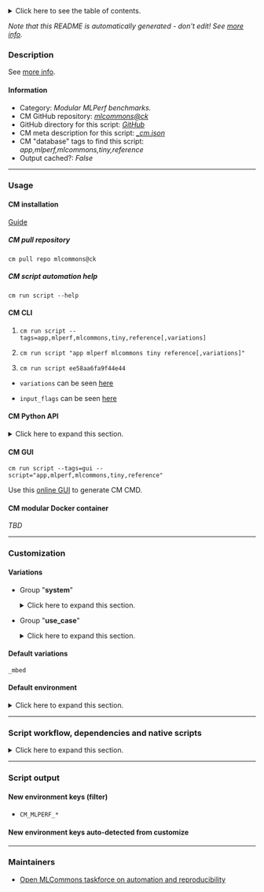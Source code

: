 <details>
<summary>Click here to see the table of contents.</summary>

* [Description](#description)
* [Information](#information)
* [Usage](#usage)
  * [ CM installation](#cm-installation)
  * [ CM script automation help](#cm-script-automation-help)
  * [ CM CLI](#cm-cli)
  * [ CM Python API](#cm-python-api)
  * [ CM GUI](#cm-gui)
  * [ CM modular Docker container](#cm-modular-docker-container)
* [Customization](#customization)
  * [ Variations](#variations)
  * [ Default environment](#default-environment)
* [Script workflow, dependencies and native scripts](#script-workflow-dependencies-and-native-scripts)
* [Script output](#script-output)
* [New environment keys (filter)](#new-environment-keys-(filter))
* [New environment keys auto-detected from customize](#new-environment-keys-auto-detected-from-customize)
* [Maintainers](#maintainers)

</details>

*Note that this README is automatically generated - don't edit! See [more info](README-extra.md).*

### Description


See [more info](README-extra.md).

#### Information

* Category: *Modular MLPerf benchmarks.*
* CM GitHub repository: *[mlcommons@ck](https://github.com/mlcommons/ck/tree/master/cm-mlops)*
* GitHub directory for this script: *[GitHub](https://github.com/mlcommons/ck/tree/master/cm-mlops/script/app-mlperf-tiny)*
* CM meta description for this script: *[_cm.json](_cm.json)*
* CM "database" tags to find this script: *app,mlperf,mlcommons,tiny,reference*
* Output cached?: *False*
___
### Usage

#### CM installation

[Guide](https://github.com/mlcommons/ck/blob/master/docs/installation.md)

##### CM pull repository

```cm pull repo mlcommons@ck```

##### CM script automation help

```cm run script --help```

#### CM CLI

1. `cm run script --tags=app,mlperf,mlcommons,tiny,reference[,variations] `

2. `cm run script "app mlperf mlcommons tiny reference[,variations]" `

3. `cm run script ee58aa6fa9f44e44 `

* `variations` can be seen [here](#variations)

* `input_flags` can be seen [here](#script-flags-mapped-to-environment)

#### CM Python API

<details>
<summary>Click here to expand this section.</summary>

```python

import cmind

r = cmind.access({'action':'run'
                  'automation':'script',
                  'tags':'app,mlperf,mlcommons,tiny,reference'
                  'out':'con',
                  ...
                  (other input keys for this script)
                  ...
                 })

if r['return']>0:
    print (r['error'])

```

</details>


#### CM GUI

```cm run script --tags=gui --script="app,mlperf,mlcommons,tiny,reference"```

Use this [online GUI](https://cKnowledge.org/cm-gui/?tags=app,mlperf,mlcommons,tiny,reference) to generate CM CMD.

#### CM modular Docker container

*TBD*

___
### Customization


#### Variations

  * Group "**system**"
    <details>
    <summary>Click here to expand this section.</summary>

    * **`_mbed`** (default)
      - Environment variables:
        - *CM_MLPERF_TINY_RTOS_NAME*: `mbed`
      - Workflow:
        1. ***Read "deps" on other CM scripts***
           * get,mbed
             - CM script: [get-mbed](https://github.com/mlcommons/ck/tree/master/cm-mlops/script/get-mbed)
    * `_zephyr`
      - Environment variables:
        - *CM_MLPERF_TINY_RTOS_NAME*: `zephyr`
      - Workflow:
        1. ***Read "deps" on other CM scripts***
           * get,zephyr
             - CM script: [get-zephyr](https://github.com/mlcommons/ck/tree/master/cm-mlops/script/get-zephyr)
           * get,zephyr-sdk
             - CM script: [get-zephyr-sdk](https://github.com/mlcommons/ck/tree/master/cm-mlops/script/get-zephyr-sdk)

    </details>


  * Group "**use_case**"
    <details>
    <summary>Click here to expand this section.</summary>

    * `_anomaly_detection`
      - Environment variables:
        - *CM_MLPERF_TINY_USE_CASE*: `anomaly_detection`
        - *CM_MLPERF_TINY_DATASET*: `ToyADMOS`
        - *CM_MLPERF_TINY_MODEL_NAME*: `Deep AutoEncoder`
      - Workflow:
    * `_image_classification`
      - Environment variables:
        - *CM_MLPERF_TINY_USE_CASE*: `image_classification`
        - *CM_MLPERF_TINY_DATASET*: `Cifar10`
        - *CM_MLPERF_TINY_MODEL_NAME*: `ResNet`
      - Workflow:
    * `_keyword_spotting`
      - Environment variables:
        - *CM_MLPERF_TINY_USE_CASE*: `keyword_spotting`
        - *CM_MLPERF_TINY_DATASET*: `Speech Commands`
        - *CM_MLPERF_TINY_MODEL_NAME*: `DS-CNN`
      - Workflow:
    * `_visual_wake_words`
      - Environment variables:
        - *CM_MLPERF_TINY_USE_CASE*: `visual_wake_words`
        - *CM_MLPERF_TINY_DATASET*: `Visual Wake Words Dataset`
        - *CM_MLPERF_TINY_MODEL_NAME*: `MobileNet`
      - Workflow:

    </details>


#### Default variations

`_mbed`
#### Default environment

<details>
<summary>Click here to expand this section.</summary>

These keys can be updated via `--env.KEY=VALUE` or `env` dictionary in `@input.json` or using script flags.


</details>

___
### Script workflow, dependencies and native scripts

<details>
<summary>Click here to expand this section.</summary>

  1. ***Read "deps" on other CM scripts from [meta](https://github.com/mlcommons/ck/tree/master/cm-mlops/script/app-mlperf-tiny/_cm.json)***
     * detect,os
       - CM script: [detect-os](https://github.com/mlcommons/ck/tree/master/cm-mlops/script/detect-os)
     * get,sys-utils-cm
       - CM script: [get-sys-utils-cm](https://github.com/mlcommons/ck/tree/master/cm-mlops/script/get-sys-utils-cm)
     * get,python
       * CM names: `--adr.['python', 'python3']...`
       - CM script: [get-python3](https://github.com/mlcommons/ck/tree/master/cm-mlops/script/get-python3)
     * get,mlcommons,tiny,src
       * CM names: `--adr.['tiny-src']...`
       - CM script: [get-mlperf-tiny-src](https://github.com/mlcommons/ck/tree/master/cm-mlops/script/get-mlperf-tiny-src)
  1. ***Run "preprocess" function from [customize.py](https://github.com/mlcommons/ck/tree/master/cm-mlops/script/app-mlperf-tiny/customize.py)***
  1. Read "prehook_deps" on other CM scripts from [meta](https://github.com/mlcommons/ck/tree/master/cm-mlops/script/app-mlperf-tiny/_cm.json)
  1. ***Run native script if exists***
     * [run.sh](https://github.com/mlcommons/ck/tree/master/cm-mlops/script/app-mlperf-tiny/run.sh)
  1. ***Read "posthook_deps" on other CM scripts from [meta](https://github.com/mlcommons/ck/tree/master/cm-mlops/script/app-mlperf-tiny/_cm.json)***
     * tiny,flush
       * `if (CM_MLPERF_SKIP_RUN not in on)`
       - *Warning: no scripts found*
  1. ***Run "postrocess" function from [customize.py](https://github.com/mlcommons/ck/tree/master/cm-mlops/script/app-mlperf-tiny/customize.py)***
  1. Read "post_deps" on other CM scripts from [meta](https://github.com/mlcommons/ck/tree/master/cm-mlops/script/app-mlperf-tiny/_cm.json)
</details>

___
### Script output
#### New environment keys (filter)

* `CM_MLPERF_*`
#### New environment keys auto-detected from customize

___
### Maintainers

* [Open MLCommons taskforce on automation and reproducibility](https://github.com/mlcommons/ck/blob/master/docs/taskforce.md)